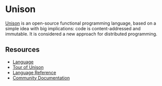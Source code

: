 Unison
======

[Unison][Unison] is an open-source functional programming language, based on a
simple idea with big implications:  code is content-addressed and immutable.
It is considered a new approach for distributed programming.


Resources
---------

 - [Language](https://www.unison-lang.org/)
 - [Tour of Unison](https://www.unisonweb.org/docs/tour)
 - [Language Reference](https://www.unisonweb.org/docs/language-reference)
 - [Community Documentation](https://share.unison-lang.org/)


[Unison]:	https://www.unisonweb.org/
